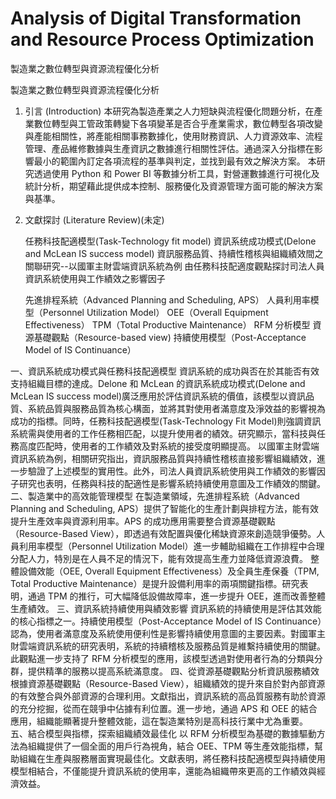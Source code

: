 # Analysis of Digital Transformation and Resource Process Optimization
製造業之數位轉型與資源流程優化分析

製造業之數位轉型與資源流程優化分析

1. 引言 (Introduction)
本研究為製造產業之人力短缺與流程優化問題分析，在產業數位轉型與工管政策轉變下各項變革是否合乎產業需求，數位轉型各項改變與產能相關性，將產能相關事務數據化，使用財務資訊、人力資源效率、流程管理、產品維修數據與生產資訊之數據進行相關性評估。通過深入分指標在影響最小的範圍內訂定各項流程的基準與判定，並找到最有效之解決方案。
本研究透過使用 Python 和 Power BI 等數據分析工具，對營運數據進行可視化及統計分析，期望藉此提供成本控制、服務優化及資源管理方面可能的解決方案與基準。

2. 文獻探討 (Literature Review)(未定)

	任務科技配適模型(Task-Technology fit model)
	資訊系统成功模式(Delone and McLean IS success model)
	資訊服務品質、持續性稽核與組織績效間之關聯研究--以國軍主財雲端資訊系統為例
	由任務科技配適度觀點探討司法人員資訊系統使用與工作績效之影響因子

	先進排程系統（Advanced Planning and Scheduling, APS）
	人員利用率模型（Personnel Utilization Model）
	OEE（Overall Equipment Effectiveness）
	TPM（Total Productive Maintenance）
	RFM 分析模型
	資源基礎觀點（Resource-based view)
	持續使用模型（Post-Acceptance Model of IS Continuance）

一、資訊系統成功模式與任務科技配適模型
資訊系統的成功與否在於其能否有效支持組織目標的達成。Delone 和 McLean 的資訊系統成功模式(Delone and McLean IS success model)廣泛應用於評估資訊系統的價值，該模型以資訊品質、系統品質與服務品質為核心構面，並將其對使用者滿意度及淨效益的影響視為成功的指標。同時，任務科技配適模型(Task-Technology Fit Model)則強調資訊系統需與使用者的工作任務相匹配，以提升使用者的績效。研究顯示，當科技與任務高度匹配時，使用者的工作績效及對系統的接受度明顯提高。
以國軍主財雲端資訊系統為例，相關研究指出，資訊服務品質與持續性稽核直接影響組織績效，進一步驗證了上述模型的實用性。此外，司法人員資訊系統使用與工作績效的影響因子研究也表明，任務與科技的配適性是影響系統持續使用意圖及工作績效的關鍵。
二、製造業中的高效能管理模型
在製造業領域，先進排程系統（Advanced Planning and Scheduling, APS）提供了智能化的生產計劃與排程方法，能有效提升生產效率與資源利用率。APS 的成功應用需要整合資源基礎觀點（Resource-Based View），即透過有效配置與優化稀缺資源來創造競爭優勢。人員利用率模型（Personnel Utilization Model）進一步輔助組織在工作排程中合理分配人力，特別是在人員不足的情況下，能有效提高生產力並降低資源浪費。
整體設備效能（OEE, Overall Equipment Effectiveness）及全員生產保養（TPM, Total Productive Maintenance）是提升設備利用率的兩項關鍵指標。研究表明，通過 TPM 的推行，可大幅降低設備故障率，進一步提升 OEE，進而改善整體生產績效。
三、資訊系統持續使用與績效影響
資訊系統的持續使用是評估其效能的核心指標之一。持續使用模型（Post-Acceptance Model of IS Continuance）認為，使用者滿意度及系統使用便利性是影響持續使用意圖的主要因素。對國軍主財雲端資訊系統的研究表明，系統的持續稽核及服務品質是維繫持續使用的關鍵。此觀點進一步支持了 RFM 分析模型的應用，該模型透過對使用者行為的分類與分群，提供精準的服務以提高系統滿意度。
四、從資源基礎觀點分析資訊服務績效
根據資源基礎觀點（Resource-Based View），組織績效的提升來自於對內部資源的有效整合與外部資源的合理利用。文獻指出，資訊系統的高品質服務有助於資源的充分挖掘，從而在競爭中佔據有利位置。進一步地，通過 APS 和 OEE 的結合應用，組織能顯著提升整體效能，這在製造業特別是高科技行業中尤為重要。
五、結合模型與指標，探索組織績效最佳化
以 RFM 分析模型為基礎的數據驅動方法為組織提供了一個全面的用戶行為視角，結合 OEE、TPM 等生產效能指標，幫助組織在生產與服務層面實現最佳化。文獻表明，將任務科技配適模型與持續使用模型相結合，不僅能提升資訊系統的使用率，還能為組織帶來更高的工作績效與經濟效益。



